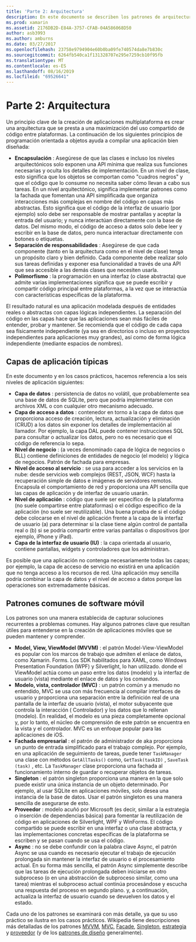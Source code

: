 ```yaml
---
title: 'Parte 2: Arquitectura'
description: En este documento se describen los patrones de arquitectura útiles para la creación de aplicaciones multiplataforma. Se describen las capas de aplicación típicas (capa de datos, capa de acceso a datos, etc.) y patrones comunes de software móvil (MVVM, MVC, etc.).
ms.prod: xamarin
ms.assetid: 2176DB2D-E84A-3757-CFAB-04A586068D50
author: asb3993
ms.author: amburns
ms.date: 03/27/2017
ms.openlocfilehash: 23758e9794904e60b0ba09fe740574da8e7b830c
ms.sourcegitcommit: 6264fb540ca1f131328707e295e7259cb10f95fb
ms.translationtype: MT
ms.contentlocale: es-ES
ms.lasthandoff: 08/16/2019
ms.locfileid: "69526641"
---
```

# <a name="part-2---architecture"></a>Parte 2: Arquitectura

Un principio clave de la creación de aplicaciones multiplataforma es crear una arquitectura que se presta a una maximización del uso compartido de código entre plataformas. La continuación de los siguientes principios de programación orientada a objetos ayuda a compilar una aplicación bien diseñada:

- **Encapsulación** : Asegúrese de que las clases e incluso los niveles arquitectónicos solo exponen una API mínima que realiza sus funciones necesarias y oculta los detalles de implementación. En un nivel de clase, esto significa que los objetos se comportan como "cuadros negros" y que el código que lo consume no necesita saber cómo llevan a cabo sus tareas. En un nivel arquitectónico, significa implementar patrones como la fachada que fomentan una API simplificada que organiza interacciones más complejas en nombre del código en capas más abstractas. Esto significa que el código de la interfaz de usuario (por ejemplo) solo debe ser responsable de mostrar pantallas y aceptar la entrada del usuario; y nunca interactúan directamente con la base de datos. Del mismo modo, el código de acceso a datos solo debe leer y escribir en la base de datos, pero nunca interactuar directamente con botones o etiquetas.
- **Separación de responsabilidades** : Asegúrese de que cada componente (tanto en la arquitectura como en el nivel de clase) tenga un propósito claro y bien definido. Cada componente debe realizar solo sus tareas definidas y exponer esa funcionalidad a través de una API que sea accesible a las demás clases que necesiten usarla.
- **Polimorfismo** : la programación en una interfaz (o clase abstracta) que admite varias implementaciones significa que se puede escribir y compartir código principal entre plataformas, a la vez que se interactúa con características específicas de la plataforma.


El resultado natural es una aplicación modelada después de entidades reales o abstractas con capas lógicas independientes. La separación del código en las capas hace que las aplicaciones sean más fáciles de entender, probar y mantener. Se recomienda que el código de cada capa sea físicamente independiente (ya sea en directorios o incluso en proyectos independientes para aplicaciones muy grandes), así como de forma lógica independiente (mediante espacios de nombres).

 <a name="Typical_Application_Layers" />


## <a name="typical-application-layers"></a>Capas de aplicación típicas

En este documento y en los casos prácticos, hacemos referencia a los seis niveles de aplicación siguientes:

- **Capa de datos** : persistencia de datos no volátil, que probablemente sea una base de datos de SQLite, pero que podría implementarse con archivos XML o con cualquier otro mecanismo adecuado.
- **Capa de acceso a datos** : contenedor en torno a la capa de datos que proporciona acceso de creación, lectura, actualización y eliminación (CRUD) a los datos sin exponer los detalles de implementación al llamador. Por ejemplo, la capa DAL puede contener instrucciones SQL para consultar o actualizar los datos, pero no es necesario que el código de referencia lo sepa.
- **Nivel de negocio** : (a veces denominado capa de lógica de negocios o BLL) contiene definiciones de entidades de negocio (el modelo) y lógica de negocios. Patrón de fachada para empresas.
- **Nivel de acceso al servicio** : se usa para acceder a los servicios en la nube: desde servicios web complejos (REST, JSON, WCF) hasta la recuperación simple de datos e imágenes de servidores remotos. Encapsula el comportamiento de red y proporciona una API sencilla que las capas de aplicación y de interfaz de usuario usarán.
- **Nivel de aplicación** : código que suele ser específico de la plataforma (no suele compartirse entre plataformas) o el código específico de la aplicación (no suele ser reutilizable). Una buena prueba de si el código debe colocarse en el nivel de aplicación frente a la capa de la interfaz de usuario (a) para determinar si la clase tiene algún control de pantalla real o (b) si se podría compartir entre varias pantallas o dispositivos (por ejemplo, iPhone y iPad).
- **Capa de la interfaz de usuario (IU)** : la capa orientada al usuario, contiene pantallas, widgets y controladores que los administran.


Es posible que una aplicación no contenga necesariamente todas las capas; por ejemplo, la capa de acceso de servicio no existirá en una aplicación que no tenga acceso a los recursos de red. Una aplicación muy sencilla podría combinar la capa de datos y el nivel de acceso a datos porque las operaciones son extremadamente básicas.

 <a name="Common_Mobile_Software_Patterns" />


## <a name="common-mobile-software-patterns"></a>Patrones comunes de software móvil

Los patrones son una manera establecida de capturar soluciones recurrentes a problemas comunes. Hay algunos patrones clave que resultan útiles para entenderse en la creación de aplicaciones móviles que se pueden mantener y comprender.

- **Model, View, ViewModel (MVVM)** : el patrón Model-View-ViewModel es popular con los marcos de trabajo que admiten el enlace de datos, como Xamarin. Forms. Los SDK habilitados para XAML, como Windows Presentation Foundation (WPF) y Silverlight, lo han utilizado. donde el ViewModel actúa como un paso entre los datos (modelo) y la interfaz de usuario (vista) mediante el enlace de datos y los comandos.
- **Modelo, vista, controlador (MVC)** : un patrón común y a menudo no entendido, MVC se usa con más frecuencia al compilar interfaces de usuario y proporciona una separación entre la definición real de una pantalla de la interfaz de usuario (vista), el motor subyacente que controla la interacción ( Controlador) y los datos que lo rellenan (modelo). En realidad, el modelo es una pieza completamente opcional y, por lo tanto, el núcleo de comprensión de este patrón se encuentra en la vista y el controlador. MVC es un enfoque popular para las aplicaciones de iOS.
- **Fachada empresarial** : el patrón de administrador de aka proporciona un punto de entrada simplificado para el trabajo complejo. Por ejemplo, en una aplicación de seguimiento de tareas, puede tener `TaskManager` una clase con métodos `GetAllTasks()` como, `GetTask(taskID)` , `SaveTask (task)` , etc. La `TaskManager` clase proporciona una fachada al funcionamiento interno de guardar o recuperar objetos de tareas.
- **Singleton** : el patrón singleton proporciona una manera en la que solo puede existir una única instancia de un objeto determinado. Por ejemplo, al usar SQLite en aplicaciones móviles, solo desea una instancia de la base de datos. Usar el patrón singleton es una manera sencilla de asegurarse de esto.
- **Proveedor** : modelo acuñó por Microsoft (es decir, similar a la estrategia o inserción de dependencias básica) para fomentar la reutilización de código en aplicaciones de Silverlight, WPF y WinForms. El código compartido se puede escribir en una interfaz o una clase abstracta, y las implementaciones concretas específicas de la plataforma se escriben y se pasan cuando se usa el código.
- **Async** : no se debe confundir con la palabra clave Async, el patrón Async se usa cuando es necesario ejecutar el trabajo de ejecución prolongada sin mantener la interfaz de usuario o el procesamiento actual. En su forma más sencilla, el patrón Async simplemente describe que las tareas de ejecución prolongada deben iniciarse en otro subproceso (o en una abstracción de subproceso similar, como una tarea) mientras el subproceso actual continúa procesándose y escucha una respuesta del proceso en segundo plano. y, a continuación, actualiza la interfaz de usuario cuando se devuelven los datos y el estado.


Cada uno de los patrones se examinará con más detalle, ya que su uso práctico se ilustra en los casos prácticos. Wikipedia tiene descripciones más detalladas de los patrones [MVVM](https://en.wikipedia.org/wiki/Model–view–viewmodel), [MVC](https://en.wikipedia.org/wiki/Model–view–controller), [Facade](https://en.wikipedia.org/wiki/Facade_pattern), [Singleton](https://en.wikipedia.org/wiki/Singleton_pattern), [estrategia](https://en.wikipedia.org/wiki/Strategy_pattern) y [proveedor](https://en.wikipedia.org/wiki/Provider_model) (y de los [patrones de diseño](https://en.wikipedia.org/wiki/Design_Patterns) generalmente).
